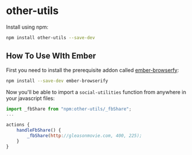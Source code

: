 # other-utils

Install using npm:

```bash
npm install other-utils --save-dev
```

## How To Use WIth Ember

First you need to install the prerequisite addon called [ember-browserfy](https://www.npmjs.com/package/ember-browserify):

```bash
npm install --save-dev ember-browserify
```

Now you'll be able to import a `social-utilities` function from anywhere in your javascript files:

```js
import _fbShare from "npm:other-utils/_fbShare";
...

actions {
    handleFbShare() {
        _fbShare(http://gleasonmovie.com, 400, 225);
    }
}

```
